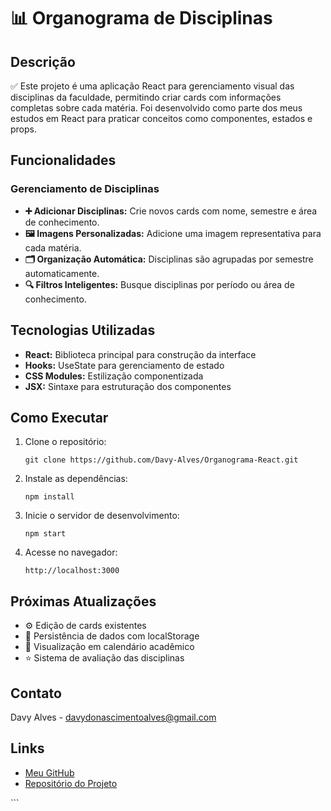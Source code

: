 <h1>📊 Organograma de Disciplinas</h1><h2>Descrição</h2> <p>✅ Este projeto é uma aplicação React para gerenciamento visual das disciplinas da faculdade, permitindo criar cards com informações completas sobre cada matéria. Foi desenvolvido como parte dos meus estudos em React para praticar conceitos como componentes, estados e props.</p><h2>Funcionalidades</h2><h3>Gerenciamento de Disciplinas</h3> <ul> <li><strong>➕ Adicionar Disciplinas:</strong> Crie novos cards com nome, semestre e área de conhecimento.</li> <li><strong>🖼️ Imagens Personalizadas:</strong> Adicione uma imagem representativa para cada matéria.</li> <li><strong>🗂️ Organização Automática:</strong> Disciplinas são agrupadas por semestre automaticamente.</li> <li><strong>🔍 Filtros Inteligentes:</strong> Busque disciplinas por período ou área de conhecimento.</li> </ul><h2>Tecnologias Utilizadas</h2> <ul> <li><strong>React:</strong> Biblioteca principal para construção da interface</li> <li><strong>Hooks:</strong> UseState para gerenciamento de estado</li> <li><strong>CSS Modules:</strong> Estilização componentizada</li> <li><strong>JSX:</strong> Sintaxe para estruturação dos componentes</li> </ul><h2>Como Executar</h2> <ol> <li>Clone o repositório: <pre><code>git clone https://github.com/Davy-Alves/Organograma-React.git</code></pre> </li> <li>Instale as dependências: <pre><code>npm install</code></pre> </li> <li>Inicie o servidor de desenvolvimento: <pre><code>npm start</code></pre> </li> <li>Acesse no navegador: <pre><code>http://localhost:3000</code></pre> </li> </ol><h2>Próximas Atualizações</h2> <ul> <li>⚙️ Edição de cards existentes</li> <li>💾 Persistência de dados com localStorage</li> <li>📅 Visualização em calendário acadêmico</li> <li>⭐ Sistema de avaliação das disciplinas</li> </ul><h2>Contato</h2> <p>Davy Alves - <a href="mailto:davydonascimentoalves@gmail.com">davydonascimentoalves@gmail.com</a></p><h2>Links</h2> <ul> <li><a href="https://github.com/Davy-Alves" target="_blank" rel="noopener noreferrer">Meu GitHub</a></li> <li><a href="https://github.com/Davy-Alves/Organograma-React" target="_blank" rel="noopener noreferrer">Repositório do Projeto</a></li> </ul> ```
